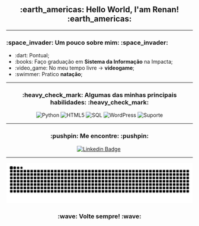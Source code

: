 <h2 align="center"> :earth_americas: Hello World, I'am Renan! :earth_americas:</h2>

<hr>

<h3> :space_invader: Um pouco sobre mim: :space_invader:</h3>

<ul>
    <li> :dart: Pontual;</li>
    <li> :books: Faço graduação em <strong>Sistema da Informação</strong> na Impacta;</li>
    <li> :video_game: No meu tempo livre -> <strong>videogame</strong>;</li>
    <li> :swimmer: Pratico <strong>natação</strong>;</li>
</ul>

<hr>

<h3 align="center"> :heavy_check_mark: Algumas das minhas principais habilidades: :heavy_check_mark:</h3>
<p align="center">
    <img src="https://upload.wikimedia.org/wikipedia/commons/c/c3/Python-logo-notext.svg" alt="Python" height="40"/>
    <img src="https://upload.wikimedia.org/wikipedia/commons/6/61/HTML5_logo_and_wordmark.svg" alt="HTML5" height="40"/>
    <img src="https://desenvolvimentoaberto.files.wordpress.com/2016/11/logoazuresql.png" alt="SQL" height="40">
    <img src="https://upload.wikimedia.org/wikipedia/commons/thumb/9/98/WordPress_blue_logo.svg/1024px-WordPress_blue_logo.svg.png" alt="WordPress" height="40">
    <img src="https://images.vectorhq.com/images/previews/aa6/t-i-logo-psd-462250.png" alt="Suporte" height="40">
</p>

<hr>

<h3 align="center"> :pushpin: Me encontre: :pushpin: </h3>
<div align="center"> 
    
[![Linkedin Badge](https://img.shields.io/badge/LINKEDIN--0077b5?style=for-the-badge&logo=linkedin&logoColor=0077b5)](https://www.linkedin.com/in/renanalmeidadasilva/)&nbsp;

</div>
<hr>

  ![Snake animation](https://github.com/RenanAlmeidaSilva/RenanAlmeidaSilva/blob/output/github-contribution-grid-snake.svg)

<h3 align="center">:wave: Volte sempre! :wave: </h3>

